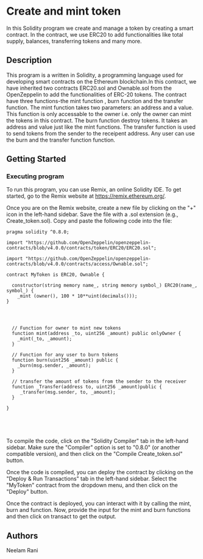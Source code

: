 # Create and mint token

In this Solidity program  we create and manage a token by creating a smart contract. In the contract, we use ERC20 to add functionalities like total supply, balances, transferring tokens and many more.

## Description

This program is a written in Solidity, a programming language used for developing smart contracts on the Ethereum blockchain.In this contract, we have inherited two contracts ERC20.sol and Ownable.sol from the OpenZeppelin to add the functionalities of ERC-20 tokens. The contract have three functions-the mint function , burn function and the transfer function. The mint function takes two parameters: an address and a value. This function is only accessable to the owner i.e. only the owner can mint the tokens in this contract. The burn function destroy tokens. It takes an address and value just like the mint functions. The transfer function is used to send tokens from the sender to the receipent address. Any user can use the burn and the transfer function function.

## Getting Started

### Executing program

To run this program, you can use Remix, an online Solidity IDE. To get started, go to the Remix website at https://remix.ethereum.org/.

Once you are on the Remix website, create a new file by clicking on the "+" icon in the left-hand sidebar. Save the file with a .sol extension (e.g., Create_token.sol). Copy and paste the following code into the file:

```/// SPDX-License-Identifier: MIT
pragma solidity ^0.8.0;

import "https://github.com/OpenZeppelin/openzeppelin-contracts/blob/v4.0.0/contracts/token/ERC20/ERC20.sol";

import "https://github.com/OpenZeppelin/openzeppelin-contracts/blob/v4.0.0/contracts/access/Ownable.sol";

contract MyToken is ERC20, Ownable {

  constructor(string memory name_, string memory symbol_) ERC20(name_, symbol_) {
    _mint (owner(), 100 * 10**uint(decimals()));
}



    
  // Function for owner to mint new tokens
  function mint(address _to, uint256 _amount) public onlyOwner {
    _mint(_to, _amount);
  }

  // Function for any user to burn tokens
  function burn(uint256 _amount) public {
    _burn(msg.sender, _amount);
  }  
    
  // transfer the amount of tokens from the sender to the receiver
  function _Transfer(address to, uint256 _amount)public {
     _transfer(msg.sender, to, _amount); 
  }

}
 




```

To compile the code, click on the "Solidity Compiler" tab in the left-hand sidebar. Make sure the "Compiler" option is set to "0.8.0" (or another compatible version), and then click on the "Compile Create_token.sol" button.

Once the code is compiled, you can deploy the contract by clicking on the "Deploy & Run Transactions" tab in the left-hand sidebar. Select the "MyToken" contract from the dropdown menu, and then click on the "Deploy" button.

Once the contract is deployed, you can interact with it by calling the mint, burn and  function. Now, provide the input for the mint and burn functions and then click on transact to get the output.

## Authors

Neelam Rani
